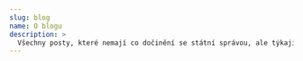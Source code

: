 ```yaml
---
slug: blog
name: O blogu
description: >
  Všechny posty, které nemají co dočinění se státní správou, ale týkají se tohoto blogu.
---
```

